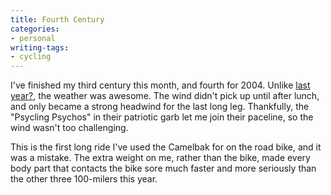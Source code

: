 ```yaml
---
title: Fourth Century
categories:
- personal
writing-tags:
- cycling
---
```


I've finished my third century this month, and fourth for 2004.  Unlike [last year?][1], the weather was awesome.  The wind didn't pick up until after lunch, and only became a strong headwind for the last long leg.  Thankfully, the "Psycling Psychos" in their patriotic garb let me join their paceline, so the wind wasn't too challenging.

   [1]: /2003/09/29/cold-pancakes.html

This is the first long ride I've used the Camelbak for on the road bike, and it was a mistake.  The extra weight on me, rather than the bike, made every body part that contacts the bike sore much faster and more seriously than the other three 100-milers this year.
